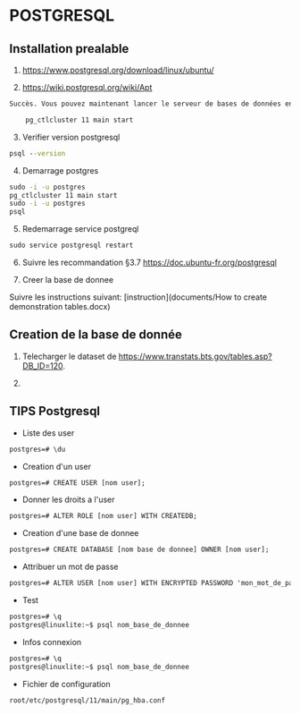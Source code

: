 # POSTGRESQL

## Installation prealable

1. https://www.postgresql.org/download/linux/ubuntu/

2. https://wiki.postgresql.org/wiki/Apt

```cmd
Succès. Vous pouvez maintenant lancer le serveur de bases de données en utilisant :

    pg_ctlcluster 11 main start

```

3. Verifier version postgresql

```cmd
psql --version
```

4. Demarrage postgres

```cmd
sudo -i -u postgres
pg_ctlcluster 11 main start
sudo -i -u postgres
psql
```

5. Redemarrage service postgreql

```cmd
sudo service postgresql restart
```

6. Suivre les recommandation §3.7 https://doc.ubuntu-fr.org/postgresql


7. Creer la base de donnee

Suivre les instructions suivant: [instruction](documents/How to create demonstration tables.docx)


## Creation de la base de donnée


1. Telecharger le dataset de https://www.transtats.bts.gov/tables.asp?DB_ID=120.

2. 


## TIPS Postgresql

* Liste des user

```cmd
postgres=# \du
```

* Creation d'un user

```cmd
postgres=# CREATE USER [nom user];
```

* Donner les droits a l'user

```cmd
postgres=# ALTER ROLE [nom user] WITH CREATEDB;
```

* Creation d'une base de donnee

```cmd
postgres=# CREATE DATABASE [nom base de donnee] OWNER [nom user];
```


* Attribuer un mot de passe

```cmd
postgres=# ALTER USER [nom user] WITH ENCRYPTED PASSWORD 'mon_mot_de_passe';
```

* Test

```cmd
postgres=# \q
postgres@linuxlite:~$ psql nom_base_de_donnee
```

* Infos connexion

```cmd
postgres=# \q
postgres@linuxlite:~$ psql nom_base_de_donnee
```

* Fichier de configuration

```cmd
root/etc/postgresql/11/main/pg_hba.conf
```
